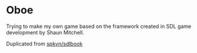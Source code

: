 # Oboe 

Trying to make my own game based on the framework created in SDL game development by Shaun Mitchell.

Duplicated from [spkvn/sdlbook](https://github.com/spkvn/sdlbook)